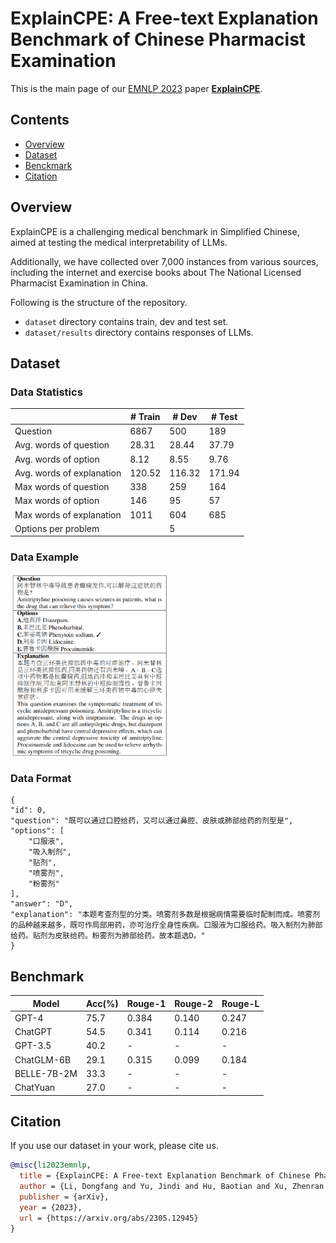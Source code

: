 



# ExplainCPE: A Free-text Explanation Benchmark of Chinese Pharmacist Examination

This is the main page of our [EMNLP 2023](https://2023.emnlp.org/) paper [**ExplainCPE**](https://arxiv.org/abs/2305.12945).



## Contents

- [Overview](#overview)
- [Dataset](#dataset)
- [Benckmark](#benchmark)
- [Citation](#citation)

## Overview

ExplainCPE is a challenging medical benchmark in Simplified Chinese, aimed at testing the medical interpretability of LLMs.

Additionally, we have collected over 7,000 instances from various sources, including the internet and exercise books about The National Licensed Pharmacist Examination in China.

Following is the structure of the repository.
- ``dataset`` directory contains train, dev and test set.
- ``dataset/results`` directory contains responses of LLMs.


## Dataset

### Data Statistics

|     | # Train |  # Dev | # Test |
| ----  | ---- | ---- | ---- |
|  Question   | 6867 | 500 | 189 |
|  Avg. words of question   | 28.31 | 28.44 | 37.79 |
|  Avg. words of option   | 8.12 | 8.55 | 9.76 |
|  Avg. words of explanation  | 120.52  | 116.32 | 171.94|
|  Max words of question   | 338 | 259 | 164 |
|  Max words of option   | 146 | 95  | 57 |
|  Max words of explanation   | 1011 | 604 | 685 |
Options per problem |   |  5  |   |

### Data Example

<img src="imgs/Example.png" width = "50%" height = "50%" alt="Data Example" align=center />

### Data Format


    {
    "id": 0,
    "question": "既可以通过口腔给药，又可以通过鼻腔、皮肤或肺部给药的剂型是",
    "options": [
        "口服液",
        "吸入制剂",
        "贴剂",
        "喷雾剂",
        "粉雾剂"
    ],
    "answer": "D",
    "explanation": "本题考查剂型的分类。喷雾剂多数是根据病情需要临时配制而成。喷雾剂的品种越来越多，既可作局部用药，亦可治疗全身性疾病。口服液为口服给药。吸入制剂为肺部给药。贴剂为皮肤给药。粉雾剂为肺部给药。故本题选D。"
    }

## Benchmark

| Model |  Acc(%) | Rouge-1 | Rouge-2 | Rouge-L |
| ----  | ---- | ---- | ---- | ---- |
|  GPT-4     | 75.7 | 0.384 | 0.140 | 0.247 |
|  ChatGPT   | 54.5 | 0.341 | 0.114 | 0.216 |
|  GPT-3.5   | 40.2 | - | - | - |
| ChatGLM-6B | 29.1 | 0.315 | 0.099 | 0.184 |
| BELLE-7B-2M| 33.3 | - | - | - |
|  ChatYuan  | 27.0 | - | - | - |

## Citation

If you use our dataset in your work, please cite us.

```bibtex
@misc{li2023emnlp,
  title = {ExplainCPE: A Free-text Explanation Benchmark of Chinese Pharmacist Examination},
  author = {Li, Dongfang and Yu, Jindi and Hu, Baotian and Xu, Zhenran and Zhang, Min},
  publisher = {arXiv},
  year = {2023},
  url = {https://arxiv.org/abs/2305.12945}
}
```

<!-- ## License

dataset is licensed under the Creative Commons Attribution-Share Alike License (CC-BY-SA). -->
